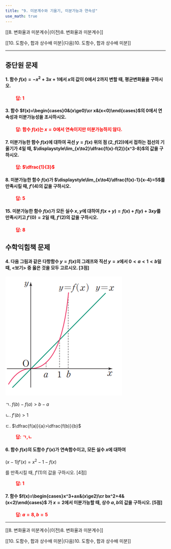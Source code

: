 ```yaml
---
title: "9. 미분계수와 기울기, 미분가능과 연속성"
use_math: true
---
```

[[8. 변화율과 미분계수|(이전)8. 변화율과 미분계수]]

[[10. 도함수, 합과 상수배 미분|(다음)10. 도함수, 합과 상수배 미분]]

***
## 중단원 문제

#### 1. 함수 $f(x)=-x^2+3x+1$에서 $x$의 값이 0에서 2까지 변할 때, 평균변화율을 구하시오.

**<span style="color: red;">$\qquad$답: $1$</span>**

#### 3. 함수 $f(x)=\begin{cases}0&(x\ge0)\cr x&(x<0)\end{cases}$의 0에서 연속성과 미분가능성을 조사하시오.

**<span style="color: red;">$\qquad$답: 함수 $f(x)$는 $x=0$에서 연속이지만 미분가능하지 않다.</span>**

#### 7. 미분가능한 함수 $f(x)$에 대하여 곡선 $y=f(x)$ 위의 점 $(2, f(2))$에서 접하는 접선의 기울기가 4일 때, $\displaystyle\lim_{x\to2}\dfrac{f(x)-f(2)}{x^3-8}$의 값을 구하시오.

**<span style="color: red;">$\qquad$답: $\dfrac{1}{3}$</span>**

#### 8. 미분가능한 함수 $f(x)$가 $\displaystyle\lim_{x\to4}\dfrac{f(x)-1}{x-4}=5$를 만족시킬 때, $f'(4)$의 값을 구하시오.

**<span style="color: red;">$\qquad$답: $5$</span>**

#### 15. 미분가능한 함수 $f(x)$가 모든 실수 $x, y$에 대하여 $f(x+y)=f(x)+f(y)+3xy$를 만족시키고 $f'(0)=2$일 때, $f'(2)$의 값을 구하시오.

**<span style="color: red;">$\qquad$답: $8$</span>**

## 수학익힘책 문제

#### 4. 다음 그림과 같은 다항함수 $y=f(x)$의 그래프와 직선 $y=x$에서 $0<a<1<b$일 때, $<$보기$>$ 중 옳은 것을 모두 고르시오. [3점]

<img src="/assets/two cs/수익 (4).png"/>

ㄱ. $f(b)-f(a)>b-a$

ㄴ. $f'(b)>1$

ㄷ. $\dfrac{f(a)}{a}>\dfrac{f(b)}{b}$

**<span style="color: red;">$\qquad$답: ㄱ,ㄴ</span>**


#### 6. 함수 $f(x)$의 도함수 $f'(x)$가 연속함수이고, 모든 실수 $x$에 대하여

$(x-1)f'(x)=x^2-1-f(x)$

를 만족시킬 때, $f'(1)$의 값을 구하시오. [4점]

**<span style="color: red;">$\qquad$답: $1$</span>**


#### 7. 함수 $f(x)=\begin{cases}x^3+ax&(x\ge2)\cr bx^2+4&(x<2)\end{cases}$ 가 $x=2$에서 미분가능할 때, 상수 $a, b$의 값을 구하시오. [5점]

**<span style="color: red;">$\qquad$답: $a=8, b=5$</span>**


***

[[8. 변화율과 미분계수|(이전)8. 변화율과 미분계수]]

[[10. 도함수, 합과 상수배 미분|(다음)10. 도함수, 합과 상수배 미분]]